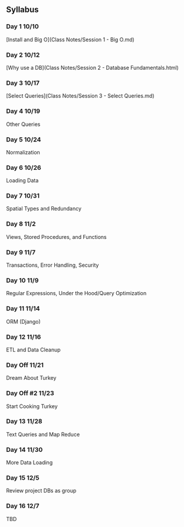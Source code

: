 ## Syllabus
### Day 1 10/10
[Install and Big O](Class Notes/Session 1 - Big O.md)
### Day 2 10/12
[Why use a DB](Class Notes/Session 2 - Database Fundamentals.html)
### Day 3 10/17
[Select Queries](Class Notes/Session 3 - Select Queries.md)
### Day 4 10/19
Other Queries
### Day 5 10/24
Normalization
### Day 6 10/26
Loading Data
### Day 7 10/31
Spatial Types and Redundancy
### Day 8 11/2
Views, Stored Procedures, and Functions
### Day 9 11/7
Transactions, Error Handling, Security
### Day 10 11/9
Regular Expressions, Under the Hood/Query Optimization
### Day 11 11/14
ORM (Django)
### Day 12 11/16
ETL and Data Cleanup
### Day Off 11/21
Dream About Turkey
### Day Off #2 11/23
Start Cooking Turkey
### Day 13 11/28
Text Queries and Map Reduce
### Day 14 11/30
More Data Loading
### Day 15 12/5
Review project DBs as group
### Day 16 12/7
TBD
